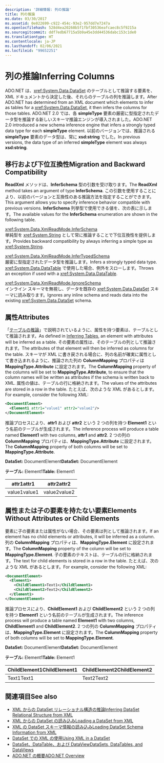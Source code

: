 ```yaml
---
description: '詳細情報: 列の推論'
title: 列の推論
ms.date: 03/30/2017
ms.assetid: 0e022699-c922-454c-93e2-957dd7e7247a
ms.openlocfilehash: 528d4ea20260b5f1fbf30536eafcaec8c5f9215a
ms.sourcegitcommit: ddf7edb67715a5b9a45e3dd44536dabc153c1de0
ms.translationtype: HT
ms.contentlocale: ja-JP
ms.lasthandoff: 02/06/2021
ms.locfileid: "99652251"
---
```

# <a name="inferring-columns"></a><span data-ttu-id="0dad8-103">列の推論</span><span class="sxs-lookup"><span data-stu-id="0dad8-103">Inferring Columns</span></span>

<span data-ttu-id="0dad8-104">ADO.NET は、<xref:System.Data.DataSet> のテーブルとして推論する要素を、XML ドキュメントから決定した後、それらのテーブルの列を推論します。</span><span class="sxs-lookup"><span data-stu-id="0dad8-104">After ADO.NET has determined from an XML document which elements to infer as tables for a <xref:System.Data.DataSet>, it then infers the columns for those tables.</span></span> <span data-ttu-id="0dad8-105">ADO.NET 2.0 では、各 **simpleType** 要素の厳密に型指定されたデータ型を推論する新しいスキーマ推論エンジンが導入されました。</span><span class="sxs-lookup"><span data-stu-id="0dad8-105">ADO.NET 2.0 introduced a new schema inference engine that infers a strongly typed data type for each **simpleType** element.</span></span> <span data-ttu-id="0dad8-106">以前のバージョンでは、推論される **simpleType** 要素のデータ型は、常に **xsd:string** でした。</span><span class="sxs-lookup"><span data-stu-id="0dad8-106">In previous versions, the data type of an inferred **simpleType** element was always **xsd:string**.</span></span>  
  
## <a name="migration-and-backward-compatibility"></a><span data-ttu-id="0dad8-107">移行および下位互換性</span><span class="sxs-lookup"><span data-stu-id="0dad8-107">Migration and Backward Compatibility</span></span>  

 <span data-ttu-id="0dad8-108">**ReadXml** メソッドは、**InferSchema** 型の引数を受け取ります。</span><span class="sxs-lookup"><span data-stu-id="0dad8-108">The **ReadXml** method takes an argument of type **InferSchema**.</span></span> <span data-ttu-id="0dad8-109">この引数を使用することにより、以前のバージョンと互換性のある推論方法を指定することができます。</span><span class="sxs-lookup"><span data-stu-id="0dad8-109">This argument allows you to specify inference behavior compatible with previous versions.</span></span> <span data-ttu-id="0dad8-110">**InferSchema** 列挙型で使用できる値を、次の表に示します。</span><span class="sxs-lookup"><span data-stu-id="0dad8-110">The available values for the **InferSchema** enumeration are shown in the following table.</span></span>  
  
 <xref:System.Data.XmlReadMode.InferSchema>  
 <span data-ttu-id="0dad8-111">単純型を <xref:System.String> として常に推論することで下位互換性を提供します。</span><span class="sxs-lookup"><span data-stu-id="0dad8-111">Provides backward compatibility by always inferring a simple type as <xref:System.String>.</span></span>  
  
 <xref:System.Data.XmlReadMode.InferTypedSchema>  
 <span data-ttu-id="0dad8-112">厳密に型指定されたデータ型を推論します。</span><span class="sxs-lookup"><span data-stu-id="0dad8-112">Infers a strongly typed data type.</span></span> <span data-ttu-id="0dad8-113"><xref:System.Data.DataTable> で使用した場合、例外をスローします。</span><span class="sxs-lookup"><span data-stu-id="0dad8-113">Throws an exception if used with a <xref:System.Data.DataTable>.</span></span>  
  
 <xref:System.Data.XmlReadMode.IgnoreSchema>  
 <span data-ttu-id="0dad8-114">インライン スキーマを無視し、データを既存の <xref:System.Data.DataSet> スキーマに読み取ります。</span><span class="sxs-lookup"><span data-stu-id="0dad8-114">Ignores any inline schema and reads data into the existing <xref:System.Data.DataSet> schema.</span></span>  
  
## <a name="attributes"></a><span data-ttu-id="0dad8-115">属性</span><span class="sxs-lookup"><span data-stu-id="0dad8-115">Attributes</span></span>  

 <span data-ttu-id="0dad8-116">「[テーブルの推論](inferring-tables.md)」で説明されているように、属性を持つ要素は、テーブルとして推論されます。</span><span class="sxs-lookup"><span data-stu-id="0dad8-116">As defined in [Inferring Tables](inferring-tables.md), an element with attributes will be inferred as a table.</span></span> <span data-ttu-id="0dad8-117">その要素の属性は、そのテーブルの列として推論されます。</span><span class="sxs-lookup"><span data-stu-id="0dad8-117">The attributes of that element will then be inferred as columns for the table.</span></span> <span data-ttu-id="0dad8-118">スキーマが XML に書き戻される場合に、列の名前が確実に属性として書き込まれるように、推論された列の **ColumnMapping** プロパティは **MappingType.Attribute** に設定されます。</span><span class="sxs-lookup"><span data-stu-id="0dad8-118">The **ColumnMapping** property of the columns will be set to **MappingType.Attribute**, to ensure that the column names will be written as attributes if the schema is written back to XML.</span></span> <span data-ttu-id="0dad8-119">属性の値は、テーブルの行に格納されます。</span><span class="sxs-lookup"><span data-stu-id="0dad8-119">The values of the attributes are stored in a row in the table.</span></span> <span data-ttu-id="0dad8-120">たとえば、次のような XML があるとします。</span><span class="sxs-lookup"><span data-stu-id="0dad8-120">For example, consider the following XML:</span></span>  
  
```xml  
<DocumentElement>  
  <Element1 attr1="value1" attr2="value2"/>  
</DocumentElement>  
```  
  
 <span data-ttu-id="0dad8-121">推論プロセスにより、**attr1** および **attr2** という 2 つの列を持つ **Element1** という名前のテーブルが生成されます。</span><span class="sxs-lookup"><span data-stu-id="0dad8-121">The inference process will produce a table named **Element1** with two columns, **attr1** and **attr2**.</span></span> <span data-ttu-id="0dad8-122">2 つの列の **ColumnMapping** プロパティは、**MappingType.Attribute** に設定されます。</span><span class="sxs-lookup"><span data-stu-id="0dad8-122">The **ColumnMapping** property of both columns will be set to **MappingType.Attribute**.</span></span>  
  
 <span data-ttu-id="0dad8-123">**DataSet:** DocumentElement</span><span class="sxs-lookup"><span data-stu-id="0dad8-123">**DataSet:** DocumentElement</span></span>  
  
 <span data-ttu-id="0dad8-124">**テーブル:** Element1</span><span class="sxs-lookup"><span data-stu-id="0dad8-124">**Table:** Element1</span></span>  
  
|<span data-ttu-id="0dad8-125">attr1</span><span class="sxs-lookup"><span data-stu-id="0dad8-125">attr1</span></span>|<span data-ttu-id="0dad8-126">attr2</span><span class="sxs-lookup"><span data-stu-id="0dad8-126">attr2</span></span>|  
|-----------|-----------|  
|<span data-ttu-id="0dad8-127">value1</span><span class="sxs-lookup"><span data-stu-id="0dad8-127">value1</span></span>|<span data-ttu-id="0dad8-128">value2</span><span class="sxs-lookup"><span data-stu-id="0dad8-128">value2</span></span>|  
  
## <a name="elements-without-attributes-or-child-elements"></a><span data-ttu-id="0dad8-129">属性または子の要素を持たない要素</span><span class="sxs-lookup"><span data-stu-id="0dad8-129">Elements Without Attributes or Child Elements</span></span>  

 <span data-ttu-id="0dad8-130">要素に子の要素または属性がない場合、その要素は列として推論されます。</span><span class="sxs-lookup"><span data-stu-id="0dad8-130">If an element has no child elements or attributes, it will be inferred as a column.</span></span> <span data-ttu-id="0dad8-131">列の **ColumnMapping** プロパティは、**MappingType.Element** に設定されます。</span><span class="sxs-lookup"><span data-stu-id="0dad8-131">The **ColumnMapping** property of the column will be set to **MappingType.Element**.</span></span> <span data-ttu-id="0dad8-132">子の要素のテキストは、テーブルの行に格納されます。</span><span class="sxs-lookup"><span data-stu-id="0dad8-132">The text for child elements is stored in a row in the table.</span></span> <span data-ttu-id="0dad8-133">たとえば、次のような XML があるとします。</span><span class="sxs-lookup"><span data-stu-id="0dad8-133">For example, consider the following XML:</span></span>  
  
```xml  
<DocumentElement>  
  <Element1>  
    <ChildElement1>Text1</ChildElement1>  
    <ChildElement2>Text2</ChildElement2>  
  </Element1>  
</DocumentElement>  
```  
  
 <span data-ttu-id="0dad8-134">推論プロセスにより、**ChildElement1** および **ChildElement2** という 2 つの列を持つ **Element1** という名前のテーブルが生成されます。</span><span class="sxs-lookup"><span data-stu-id="0dad8-134">The inference process will produce a table named **Element1** with two columns, **ChildElement1** and **ChildElement2**.</span></span> <span data-ttu-id="0dad8-135">2 つの列の **ColumnMapping** プロパティは、**MappingType.Element** に設定されます。</span><span class="sxs-lookup"><span data-stu-id="0dad8-135">The **ColumnMapping** property of both columns will be set to **MappingType.Element**.</span></span>  
  
 <span data-ttu-id="0dad8-136">**DataSet:** DocumentElement</span><span class="sxs-lookup"><span data-stu-id="0dad8-136">**DataSet:** DocumentElement</span></span>  
  
 <span data-ttu-id="0dad8-137">**テーブル:** Element1</span><span class="sxs-lookup"><span data-stu-id="0dad8-137">**Table:** Element1</span></span>  
  
|<span data-ttu-id="0dad8-138">ChildElement1</span><span class="sxs-lookup"><span data-stu-id="0dad8-138">ChildElement1</span></span>|<span data-ttu-id="0dad8-139">ChildElement2</span><span class="sxs-lookup"><span data-stu-id="0dad8-139">ChildElement2</span></span>|  
|-------------------|-------------------|  
|<span data-ttu-id="0dad8-140">Text1</span><span class="sxs-lookup"><span data-stu-id="0dad8-140">Text1</span></span>|<span data-ttu-id="0dad8-141">Text2</span><span class="sxs-lookup"><span data-stu-id="0dad8-141">Text2</span></span>|  
  
## <a name="see-also"></a><span data-ttu-id="0dad8-142">関連項目</span><span class="sxs-lookup"><span data-stu-id="0dad8-142">See also</span></span>

- [<span data-ttu-id="0dad8-143">XML からの DataSet リレーショナル構造の推論</span><span class="sxs-lookup"><span data-stu-id="0dad8-143">Inferring DataSet Relational Structure from XML</span></span>](inferring-dataset-relational-structure-from-xml.md)
- [<span data-ttu-id="0dad8-144">XML からの DataSet の読み込み</span><span class="sxs-lookup"><span data-stu-id="0dad8-144">Loading a DataSet from XML</span></span>](loading-a-dataset-from-xml.md)
- [<span data-ttu-id="0dad8-145">XML の DataSet スキーマ情報の読み込み</span><span class="sxs-lookup"><span data-stu-id="0dad8-145">Loading DataSet Schema Information from XML</span></span>](loading-dataset-schema-information-from-xml.md)
- [<span data-ttu-id="0dad8-146">DataSet での XML の使用</span><span class="sxs-lookup"><span data-stu-id="0dad8-146">Using XML in a DataSet</span></span>](using-xml-in-a-dataset.md)
- [<span data-ttu-id="0dad8-147">DataSet、DataTable、および DataView</span><span class="sxs-lookup"><span data-stu-id="0dad8-147">DataSets, DataTables, and DataViews</span></span>](index.md)
- [<span data-ttu-id="0dad8-148">ADO.NET の概要</span><span class="sxs-lookup"><span data-stu-id="0dad8-148">ADO.NET Overview</span></span>](../ado-net-overview.md)
